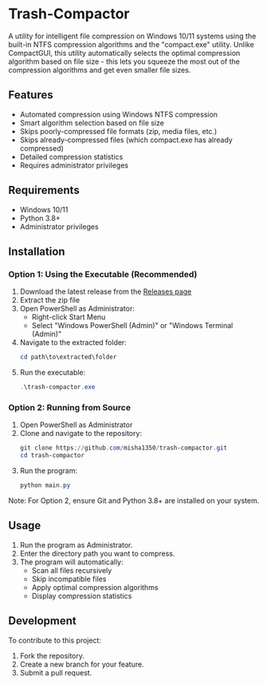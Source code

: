 # Trash-Compactor
A utility for intelligent file compression on Windows 10/11 systems using the built-in NTFS compression algorithms and the "compact.exe" utility. Unlike CompactGUI, this utility automatically selects the optimal compression algorithm based on file size - this lets you squeeze the most out of the compression algorithms and get even smaller file sizes.

## Features

- Automated compression using Windows NTFS compression
- Smart algorithm selection based on file size
- Skips poorly-compressed file formats (zip, media files, etc.)
- Skips already-compressed files (which compact.exe has already compressed)
- Detailed compression statistics
- Requires administrator privileges

## Requirements

- Windows 10/11
- Python 3.8+
- Administrator privileges

## Installation

### Option 1: Using the Executable (Recommended)

1. Download the latest release from the [Releases page](https://github.com/misha1350/trash-compactor/releases)
2. Extract the zip file
3. Open PowerShell as Administrator:
    - Right-click Start Menu
    - Select "Windows PowerShell (Admin)" or "Windows Terminal (Admin)"
4. Navigate to the extracted folder:
    ```powershell
    cd path\to\extracted\folder
    ```
5. Run the executable:
    ```powershell
    .\trash-compactor.exe
    ```

### Option 2: Running from Source

1. Open PowerShell as Administrator
2. Clone and navigate to the repository:
    ```powershell
    git clone https://github.com/misha1350/trash-compactor.git
    cd trash-compactor
    ```
3. Run the program:
    ```powershell
    python main.py
    ```

Note: For Option 2, ensure Git and Python 3.8+ are installed on your system.

## Usage

1. Run the program as Administrator.
2. Enter the directory path you want to compress.
3. The program will automatically:
    - Scan all files recursively
    - Skip incompatible files
    - Apply optimal compression algorithms
    - Display compression statistics

## Development

To contribute to this project:

1. Fork the repository.
2. Create a new branch for your feature.
3. Submit a pull request.